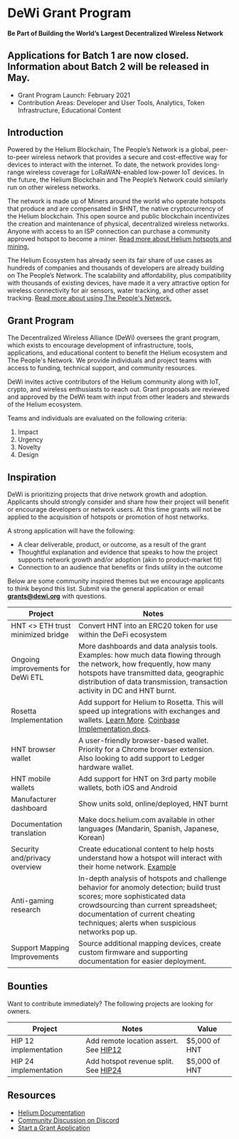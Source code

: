 # DeWi Grant Program
#### Be Part of Building the World’s Largest Decentralized Wireless Network

## Applications for Batch 1 are now closed. Information about Batch 2 will be released in May.



* Grant Program Launch: February 2021
* Contribution Areas: Developer and User Tools, Analytics, Token Infrastructure, Educational Content

## Introduction
Powered by the Helium Blockchain, The People’s Network is a global, peer-to-peer wireless network that provides a secure and cost-effective way for devices to interact with the internet. To date, the network provides long-range wireless coverage for LoRaWAN-enabled low-power IoT devices. In the future, the Helium Blockchain and The People’s Network could similarly run on other wireless networks.

The network is made up of Miners around the world who operate hotspots that produce and are compensated in $HNT, the native cryptocurrency of the Helium blockchain. This open source and public blockchain incentivizes the creation and maintenance of physical, decentralized wireless networks. Anyone with access to an ISP connection can purchase a community approved hotspot to become a miner. [Read more about Helium hotspots and mining.](https://www.helium.com/mine)

The Helium Ecosystem has already seen its fair share of use cases as hundreds of companies and thousands of developers are already building on The People’s Network. The scalability and affordability, plus compatibility with thousands of existing devices, have made it a very attractive option for wireless connectivity for air sensors, water tracking, and other asset tracking. [Read more about using The People's Network.](https://www.helium.com/use)

## Grant Program
The Decentralized Wireless Alliance (DeWi) oversees the grant program, which exists to encourage development of infrastructure, tools, applications, and educational content to benefit the Helium ecosystem and The People's Network. We provide individuals and project teams with access to funding, technical support, and community resources.

DeWi invites active contributors of the Helium community along with IoT, crypto, and wireless enthusiasts to reach out. Grant proposals are reviewed and approved by the DeWi team with input from other leaders and stewards of the Helium ecosystem. 

Teams and individuals are evaluated on the following criteria:

1. Impact
2. Urgency
3. Novelty
4. Design

## Inspiration
DeWi is prioritizing projects that drive network growth and adoption. Applicants should strongly consider and share how their project will benefit or encourage developers or network users. At this time grants will not be applied to the acquisition of hotspots or promotion of host networks. 

A strong application will have the following:
- A clear deliverable, product, or outcome, as a result of the grant
- Thoughtful explanation and evidence that speaks to how the project supports network growth and/or adoption (akin to product-market fit)
- Connection to an audience that benefits or finds utility in the outcome

Below are some community inspired themes but we encourage applicants to think beyond this list. 
Submit via the general application or email **grants@dewi.org** with questions.

| Project                                             | Notes                                        
|-----------------------------------------------------|----------------------------------------------
| HNT <> ETH trust minimized bridge                   | Convert HNT into an ERC20 token for use within the DeFi ecosystem    
| Ongoing improvements for DeWi ETL                   | More dashboards and data analysis tools. Examples: how much data flowing through the network, how frequently, how many hotspots have transmitted data, geographic distribution of data transmission, transaction activity in DC and HNT burnt.       
| Rosetta Implementation                              | Add support for Helium to Rosetta. This will speed up integrations with exchanges and wallets. [Learn More](https://www.rosetta-api.org/). [Coinbase Implementation docs](https://github.com/coinbase/rosetta-specifications).
| HNT browser wallet                                  | A user-friendly browser-based wallet. Priority for a Chrome browser extension. Also looking to add support to Ledger hardware wallet.
| HNT mobile wallets                                 | Add support for HNT on 3rd party mobile wallets, both iOS and Android
| Manufacturer dashboard                              | Show units sold, online/deployed, HNT burnt                         
| Documentation translation                           | Make docs.helium.com available in other languages (Mandarin, Spanish, Japanese, Korean)                   
| Security and/privacy overview                       | Create educational content to help hosts understand how a hotspot will interact with their home network. [Example](https://m.media-amazon.com/images/G/01/sidewalk/final_privacy_security_whitepaper.pdf)
| Anti-gaming research                                | In-depth analysis of hotspots and challenge behavior for anomoly detection; build trust scores; more sophisticated data crowdsourcing than current spreadsheet; documentation of current cheating techniques; alerts when suspicious networks pop up. 
| Support Mapping Improvements                        | Source additional mapping devices, create custom firmware and supporting documentation for easier deployment. 

## Bounties
Want to contribute immediately? The following projects are looking for owners. 

| Project                                             | Notes                                        |  Value  
|-----------------------------------------------------|----------------------------------------------|----------------------
| HIP 12 implementation                               | Add remote location assert. See [HIP12](https://github.com/helium/HIP/blob/master/0012-remote-location-assert.md)  | $5,000 of HNT
| HIP 24 implementation                               | Add hotspot revenue split. See [HIP24](https://github.com/helium/HIP/blob/master/0024-reward-splitting.md) | $5,000 of HNT

## Resources
* [Helium Documentation](https://docs.helium.com/)
* [Community Discussion on Discord](https://discorg.gg/helium)
* [Start a Grant Application](https://dewi-grants.typeform.com/to/D3wdDC0X)


